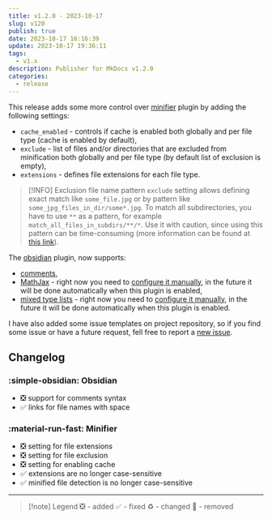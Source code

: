 ```yaml
---
title: v1.2.0 - 2023-10-17
slug: v120
publish: true
date: 2023-10-17 16:16:39
update: 2023-10-17 19:36:11
tags:
  - v1.x
description: Publisher for MkDocs v1.2.0
categories:
  - release
---
```


This release adds some more control over [minifier](../02_setup/03_seo_and_sharing/02_setting-up-minifier.md) plugin by adding the following settings:

- `cache_enabled` - controls if cache is enabled both globally and per file type (cache is enabled by default),
- `exclude` - list of files and/or directories that are excluded from minification both globally and per file type (by default list of exclusion is empty),
- `extensions` - defines file extensions for each file type.

> [!INFO] Exclusion file name pattern
> `exclude` setting allows defining exact match like `some_file.jpg` or by pattern like `some_jpg_files_in_dir/some*.jpg`. To match all subdirectories, you have to use `**` as a pattern, for example `match_all_files_in_subdirs/**/*`.
> Use it with caution, since using this pattern can be time-consuming (more information can be found at [this link](https://docs.python.org/3/library/pathlib.html#pathlib.Path.glob)).

The [obsidian](../02_setup/02_general/03_setting-up-obsidian.md) plugin, now supports:

- [comments](https://help.obsidian.md/Editing+and+formatting/Basic+formatting+syntax#Comments),
- [MathJax](https://help.obsidian.md/Editing+and+formatting/Advanced+formatting+syntax#Math) - right now you need to [configure it manually](https://squidfunk.github.io/mkdocs-material/reference/math/#mathjax), in the future it will be done automatically when this plugin is enabled,
- [mixed type lists](https://help.obsidian.md/Editing+and+formatting/Basic+formatting+syntax#Lists) - right now you need to [configure it manually](https://python-markdown.github.io/extensions/sane_lists/), in the future it will be done automatically when this plugin is enabled.

I have also added some issue templates on project repository, so if you find some issue or have a future request, fell free to report a [new issue](https://github.com/mkusz/mkdocs-publisher/issues/new/choose).

<!-- more -->

## Changelog

### :simple-obsidian: Obsidian

- ❎ support for comments syntax
- ✅ links for file names with space

### :material-run-fast: Minifier

- ❎ setting for file extensions
- ❎ setting for file exclusion
- ❎ setting for enabling cache
- ✅ extensions are no longer case-sensitive
- ✅ minified file detection is no longer case-sensitive

---

> [!note] Legend
> ❎ - added ✅ - fixed ♻️ - changed 🚫 - removed
